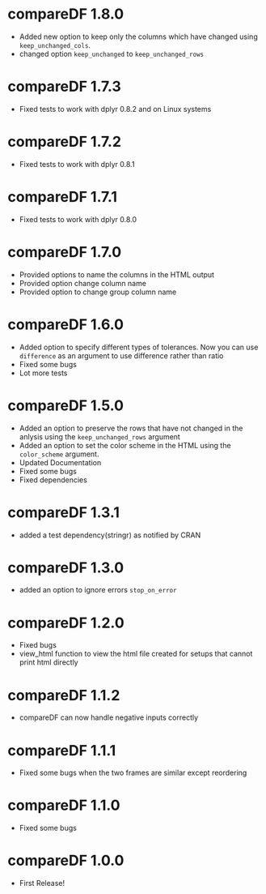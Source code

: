 # compareDF 1.8.0
* Added new option to keep only the columns which have changed using `keep_unchanged_cols`. 
* changed option `keep_unchanged` to `keep_unchanged_rows`

# compareDF 1.7.3
* Fixed tests to work with dplyr 0.8.2 and on Linux systems

# compareDF 1.7.2
* Fixed tests to work with dplyr 0.8.1

# compareDF 1.7.1
* Fixed tests to work with dplyr 0.8.0

# compareDF 1.7.0
* Provided options to name the columns in the HTML output
* Provided option change column name
* Provided option to change group column name

# compareDF 1.6.0
* Added option to specify different types of tolerances. Now you can use `difference` as an argument to use difference rather than ratio
* Fixed some bugs
* Lot more tests

# compareDF 1.5.0
* Added an option to preserve the rows that have not changed in the anlysis using the `keep_unchanged_rows` argument
* Added an option to set the color scheme in the HTML using the `color_scheme` argument.
* Updated Documentation
* Fixed some bugs
* Fixed dependencies

# compareDF 1.3.1
* added a test dependency(stringr) as notified by CRAN

# compareDF 1.3.0
* added an option to ignore errors `stop_on_error`

# compareDF 1.2.0
* Fixed bugs
* view_html function to view the html file created for setups that cannot print html directly

# compareDF 1.1.2
* compareDF can now handle negative inputs correctly

# compareDF 1.1.1
* Fixed some bugs when the two frames are similar except reordering

# compareDF 1.1.0
* Fixed some bugs

# compareDF 1.0.0

* First Release!




